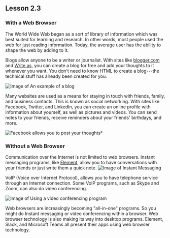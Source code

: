 ## Lesson 2.3

### With a Web Browser

The World Wide Web began as a sort of library of information which was
best suited for learning and research. In other words, most people used
the web for just reading information. Today, the average user has the
ability to shape the web by adding to it.

Blogs allow anyone to be a writer or journalist. With sites like [
blogger.com](http://www.blogger.com/) and [Write.as](https://write.as/), you can create a blog for free
and add your thoughts to it whenever you want. You don't need to know
HTML to create a blog---the technical stuff has already been created for
you.

![Image of An example of a
blog](https://lh5.googleusercontent.com/uqIy1SnXXPkKv3Li-Jc1chYGVnvZOM44kTme8kfgtrQgXsNzgsKG5Jjq6LnXffeEwrQsbRadg23DRyue1sCbPHsUOfunXg8adXcdXwYnvjKxiCxbEoTdFC6DOL5lsmWvMrz9w5M)

Many websites are used as a means for staying in touch with friends,
family, and business contacts. This is known as social networking. With
sites like Facebook, Twitter, and LinkedIn, you can create an online
profile with information about yourself, as well as pictures and videos.
You can send notes to your friends, receive reminders about your
friends' birthdays, and more.

![Facebook allows you to post your
thoughts](https://lh4.googleusercontent.com/Z2ngiBt-qsrZg6PXSGXsLzr8r1S87r1dXQ2zfi-rlWrfuGF1bU2b8MmDeV1k5A9IlZyvBW98KOMGuSnC3fQSKgXZtWhF5jTqV3KVyMYifUXd4kfu3eKPyr7ZYMPrDdVEJ1zOb80)*

### Without a Web Browser

Communication over the Internet is not limited to web browsers. Instant
messaging programs, like [Element](https://www.element.io), allow you to have conversations with your friends or
just write them a quick note. ![Image of Instant
Messaging](https://lh3.googleusercontent.com/lOK1LbnyNEuXlGu4Jwqb0ZaQlTOErpezNM6pPEepHIgEDM3toWzquvpRHGu0Wr3BGZuHWHJdYHrAZ9kaowEeVqxn-WPpPov97VoOFi-_-2pdvVGMjEkHaVC_yA3rO3olgsqmsXk)

VoIP (Voice over Internet Protocol), allows you to have telephone
service through an Internet connection. Some VoIP programs, such as
Skype and Zoom, can also do video conferencing.

![Image of Using a video conferencing
program](https://lh5.googleusercontent.com/Ma3ba7RXjCTPOZv9nvFWRR-0Ymcni7Bv8tlT3tohJ4j2x9XVIGCPmdTx3Ah20TcKQq5HietgzefzImxwXCtPbxJskWtfo4TY4WEyaFotaR5o_5cmKF-0_3sCArAAsm1PcNY8Dc0)

Web browsers are increasingly becoming "all-in-one" programs. So you
might do Instant messaging or video conferencing within a browser. Web browser
technology is also making its way into desktop programs. Element, Slack, and
Microsoft Teams all present their apps using web browser technology.